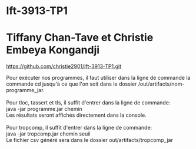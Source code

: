 # Ift-3913-TP1
# Tiffany Chan-Tave et Christie Embeya Kongandji
https://github.com/christie2901/Ift-3913-TP1.git <br>

Pour exécuter nos programmes, il faut utiliser dans la ligne de commande la commande cd jusqu'à ce que l'on soit dans le dossier /out/artifacts/nom-programme_jar.
<br><br>
Pour tloc, tassert et tls, il suffit d'entrer dans la ligne de commande: <br>
java -jar programme.jar chemin
<br>
Les résultats seront affichés directement dans la console.
<br><br>
Pour tropcomp, il suffit d'entrer dans la ligne de commande: <br>
java -jar tropcomp.jar chemin seuil
<br>
Le fichier csv généré sera dans le dossier out/artifacts/tropcomp_jar

